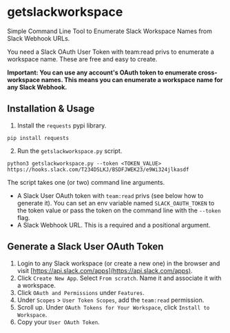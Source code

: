 # getslackworkspace
Simple Command Line Tool to Enumerate Slack Workspace Names from Slack Webhook URLs.

You need a Slack OAuth User Token with team:read privs to enumerate a workspace name. These are free and easy to create.

**Important: You can use any account's OAuth token to enumerate cross-workspace names. This means you can enumerate a workspace name for any Slack Webhook.**

## Installation & Usage

1. Install the `requests` pypi library.

```
pip install requests
```

2. Run the `getslackworkspace.py` script.

```
python3 getslackworkspace.py --token <TOKEN_VALUE> https://hooks.slack.com/T234DSLKJ/BSDFJWEK23/e9Wi324jlkasdf
```

The script takes one (or two) command line arguments. 
- A Slack User OAuth token with `team:read` privs (see below how to generate it). You can set an env variable named `SLACK_OAUTH_TOKEN` to the token value or pass the token on the command line with the `--token` flag.
- A Slack Webhook URL. This is a required and a positional argument.

## Generate a Slack User OAuth Token

1. Login to any Slack workspace (or create a new one) in the browser and visit [https://api.slack.com/apps](https://api.slack.com/apps).
2. Click `Create New App`. Select `From scratch`. Name it and associate it with a workspace.
3. Click `OAuth and Permissions` under `Features`. 
4. Under `Scopes` > `User Token Scopes`, add the `team:read` permission.
5. Scroll up. Under `OAuth Tokens for Your Workspace`, click `Install to Workspace`.
6. Copy your `User OAuth Token`.